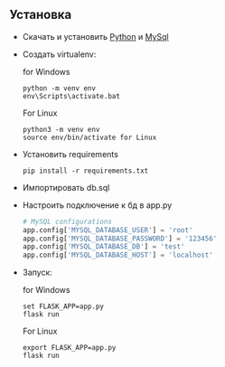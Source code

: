Установка
----------

- Скачать и установить [Python](https://www.python.org/downloads/) и [MySql](https://dev.mysql.com/downloads/mysql/5.5.html)
- Создать virtualenv:

	for Windows
	```text
	python -m venv env
	env\Scripts\activate.bat
	```
	For Linux
	```text
	python3 -m venv env
	source env/bin/activate for Linux
	```
- Установить requirements
	```text
	pip install -r requirements.txt
	```
- Импортировать db.sql
- Настроить подключение к бд в app.py
	
	```python
	# MySQL configurations
	app.config['MYSQL_DATABASE_USER'] = 'root'
	app.config['MYSQL_DATABASE_PASSWORD'] = '123456'
	app.config['MYSQL_DATABASE_DB'] = 'test'
	app.config['MYSQL_DATABASE_HOST'] = 'localhost'
	```
	
- Запуск:
	
	for Windows
	```text
	set FLASK_APP=app.py
	flask run
	```
	For Linux
	```text
	export FLASK_APP=app.py
	flask run
	```
	

